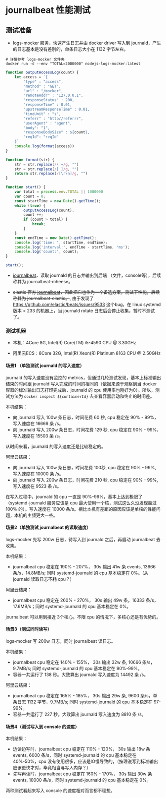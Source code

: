 # journalbeat 性能测试

## 测试准备

- logs-mocker 服务，快速产生日志并由 docker driver 写入到 journald，产生的日志基本是没有差别的，单条日志大小在 1132 字节左右。

```shell
# 详情参考 logs-mocker 文件夹
docker run -d --env "TOTAL=2000000" nodejs-logs-mocker:latest
```

```js
function outputAccessLog(count) {
    let access = `{
        "type" : "access",
        "method" : "GET",
        "url" : "/mocker",
        "remoteAddr" : "127.0.0.1",
        "responseStatus" : 200,
        "responseTime" : 0.01,
        "upstreamResponseTime" : 0.01,
        "timeUnit" : "s",
        "referr" : "http//referrr",
        "userAgent" : "agent",
        "body": "1",
        "responseBodySize" : ${count},
        "reqId": "reqId"
    }`
    console.log(format(access))
}

function format(str) {
    str = str.replace(/\ +/g, "")
    str = str.replace(/[ ]/g, "")
    return str.replace(/[\r\n]/g, "")
}

function start() {
    var total = process.env.TOTAL || 1000000
    var count = 0;
    const startTime = new Date().getTime();
    while (true) {
        outputAccessLog(count);
        count ++;
        if (count > total) {
            break;
        }
    }
    const endTime = new Date().getTime();
    console.log('time: ', startTime, endTime);
    console.log('interval:', endTime - startTime, 'ms');
    console.log('count:', count);
}

start();
```

- [journalbeat](https://github.com/mheese/journalbeat)，读取 journald 的日志并输出到后端 （文件，console等），后续称其为 journalbeat-mheese。

- ~~elastic 官方 [journalbeat](https://github.com/elastic/beats/blob/master/journalbeat)，因此把它也作为一个备选方案，测试下性能，后续称其为 journalbeat-elastic。~~, 由于发现了 https://github.com/elastic/beats/issues/9533 这个bug，在 linux systemd 版本 < 233 的机器上，当 journald rotate 日志后会停止收集，暂时不测试了。

### 测试机器

- 本机：4Core 8G, Intel(R) Core(TM) i5-4590 CPU @ 3.30GHz

- 阿里云ECS：8Core 32G, Intel(R) Xeon(R) Platinum 8163 CPU @ 2.50GHz

#### 场景1 （单独测试 journald 的写入速度）

journald 的写入速度没有监控的 metrics，但通过几轮测试发现，基本上标准输出结束的时间跟 journald 写入完成的时间的相同的（依据来源于观察到当 docker 容器的标准输出日志打印完成后，journald 的 cpu 使用率也刚好为0）。所以，测试方法为 `docker inspect ${containerId}` 去查看容器启动和终止的时间差。

本机结果：

- 向 journald 写入 100w 条日志，时间花费 60 秒, cpu 稳定在 90% - 99%，写入速度在 16666 条 /s。
- 向 journald 写入 200w 条日志，时间花费 129 秒, cpu 稳定在 90% - 99%，写入速度在 15503 条 /s。

从时间来看，journald 的写入速度还是比较稳定的。

阿里云结果：

- 向 journald 写入 100w 条日志，时间花费 100秒, cpu 稳定在 90% - 99%, 写入速度在 10000 条 /s。
- 向 journald 写入 200w 条日志，时间花费 210 秒, cpu 稳定在 90% - 99%, 写入速度在 9523 条 /s。

在写入过程中，journald 的 cpu 一直是 90%-99%，基本上达到极限了（systemd-journald 服务应该是 cpu 最大使用一个核，测试这么久没发现超过 100% 的）。写入速度在 10000 条/s。相比本机有差距的原因应该是单核的性能问题，本机的主频更大一些。

#### 场景2（单独测试 journalbeat 的读取速度）

logs-mocker 先写 200w 日志，待写入到 journald 之后，再启动 journalbeat 去收集。

本机结果：

- journalbeat cpu 稳定在 190% - 207%， 30s 输出 41w 条 events, 13666 条/s，14.8MB/s; 同时 systemd-journald 的 cpu 基本稳定在 0%。(从 journald 读取日志不耗 cpu？)

阿里云结果：

- journalbeat cpu 稳定在 260% - 270%， 30s 输出 49w 条，16333 条/s，17.6MB/s；同时 systemd-journald 的 cpu 基本稳定在 0%。

journalbeat 可以用到接近 3个核心。不限 cpu 的情况下，多核心还是有优势的。

#### 场景3（测试同时读写）

logs-mocker 写 200w 日志，同时 journalbeat 读日志。

本机结果：

- journalbeat cpu 稳定在 140% - 155%， 30s 输出 32w 条, 10666 条/s，9.7MB/s; 同时 systemd-journald 的 cpu 基本稳定在 90%-99%。
- 容器一共运行了 138 秒。大致算出 journald 写入速度为 14492 条 /s。

阿里云结果：

- journalbeat cpu 稳定在 165% - 185%， 30s 输出 29w 条, 9600 条/s，单条日志 1132 字节，9.7MB/s; 同时 systemd-journald 的 cpu 基本稳定在 97-99%。
- 容器一共运行了 227 秒。大致算出 journald 写入速度为 8810 条 /s。

#### 场景4（测试写入到 console 的速度）

本机结果：

- 边读边写时，journalbeat cpu 稳定在 110% - 120%， 30s 输出 18w 条 events, 6000 条/s，同时 systemd-journald 的 cpu 基本稳定在 40%-50%，cpu 没有使用很多，应该是IO慢导致的，（按理说写到标准输出应该更快才对，毕竟相当与写入内存？）
- 先写再读时，journalbeat cpu 稳定在 160% - 170%， 30s 输出 30w 条 events, 10000 条/s，同时 systemd-journald 的 cpu 基本稳定在 0%。

两种测试看起来写入 console 的速度相对而言都不理想。
